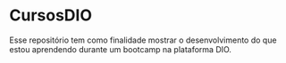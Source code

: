 # CursosDIO
Esse repositório tem como finalidade mostrar o desenvolvimento do que estou aprendendo durante um bootcamp na plataforma DIO.
